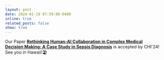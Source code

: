 ```yaml
---
layout: post
date: 2024-01-19 07:59:00-0400
inline: true
related_posts: false
show: true
---
```


Our Paper [**Rethinking Human-AI Collaboration in Complex Medical Decision Making: A Case Study in Sepsis Diagnosis**](https://arxiv.org/pdf/2309.12368.pdf) is accepted by CHI'24! See you in Hawaii!🏖️
